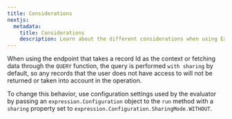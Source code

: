 ```yaml
---
title: Considerations
nextjs:
  metadata:
    title: Considerations
    description: Learn about the different considerations when using Expression.
---
```


When using the endpoint that takes a record Id as the context or fetching data through the `QUERY` function,
the query is performed `with sharing` by default, so any records that the user does not have access to
will not be returned or taken into account in the operation.

To change this behavior, use configuration settings used by the evaluator by passing
an `expression.Configuration` object to the `run` method with a `sharing` property set to
`expression.Configuration.SharingMode.WITHOUT`.
